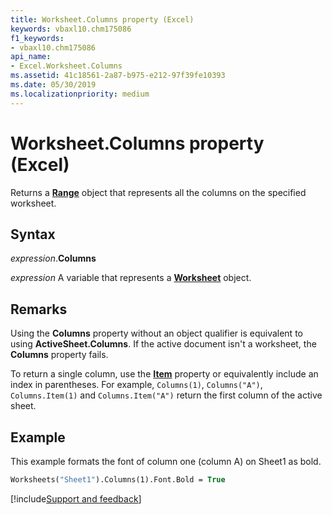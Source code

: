 ```yaml
---
title: Worksheet.Columns property (Excel)
keywords: vbaxl10.chm175086
f1_keywords:
- vbaxl10.chm175086
api_name:
- Excel.Worksheet.Columns
ms.assetid: 41c18561-2a87-b975-e212-97f39fe10393
ms.date: 05/30/2019
ms.localizationpriority: medium
---
```



# Worksheet.Columns property (Excel)

Returns a **[Range](Excel.Range(object).md)** object that represents all the columns on the specified worksheet.


## Syntax

_expression_.**Columns**

_expression_ A variable that represents a **[Worksheet](Excel.Worksheet.md)** object.


## Remarks

Using the **Columns** property without an object qualifier is equivalent to using **ActiveSheet.Columns**. If the active document isn't a worksheet, the **Columns** property fails.

To return a single column, use the **[Item](Excel.Range.Item.md)** property or equivalently include an index in parentheses. For example, `Columns(1)`, `Columns("A")`, `Columns.Item(1)` and `Columns.Item("A")` return the first column of the active sheet.

## Example

This example formats the font of column one (column A) on Sheet1 as bold.

```vb
Worksheets("Sheet1").Columns(1).Font.Bold = True
```




[!include[Support and feedback](~/includes/feedback-boilerplate.md)]
